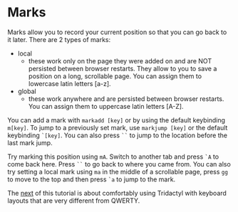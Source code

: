 # Marks

Marks allow you to record your current position so that you can go back to it later. There are 2 types of marks:

-   local
    -   these work only on the page they were added on and are NOT persisted between browser restarts. They allow to you to save a position on a long, scrollable page. You can assign them to lowercase latin letters [a-z].
-   global
    -   these work anywhere and are persisted between browser restarts. You can assign them to uppercase latin letters [A-Z].

You can add a mark with `markadd [key]` or by using the default keybinding `m[key]`. To jump to a previously set mark, use `markjump [key]` or the default keybinding `` `[key] ``. You can also press ` `` ` to jump to the location before the last mark jump.

Try marking this position using `mA`. Switch to another tab and press `` `A `` to come back here. Press ` `` ` to go back to where you came from. You can also try setting a local mark using `ma` in the middle of a scrollable page, press `gg` to move to the top and then press `` `a `` to jump to the mark.

The [next](./8-1-i18n.md) of this tutorial is about comfortably using Tridactyl with keyboard layouts that are very different from QWERTY. <a href='./7-native_messenger.md' rel="prev"></a>

